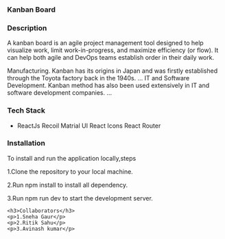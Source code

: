 <html>
  <head>
   
  </head>
  <body>
    <h3>Kanban Board</h3>
    <h3>Description</h3>
    <p>A kanban board is an agile project management tool designed to help visualize work, limit work-in-progress, and maximize efficiency (or flow). It can help both agile and DevOps teams establish order in their daily work.

Manufacturing. Kanban has its origins in Japan and was firstly established through the Toyota factory back in the 1940s. ...
IT and Software Development. Kanban method has also been used extensively in IT and software development companies. ...</p>
    <h3>Tech Stack</h3>
    <ul>
      <li>
        ReactJs
        Recoil
        Matrial UI
        React Icons
        React Router
      </li>
     </ul>
    <h3>Installation</h3>
    <p>To install and run the application locally,steps</p>
    <p>1.Clone the repository to your local machine.</p>
    <p>2.Run npm install to install all dependency.</p>
    <p>3.Run npm run dev to start the development server.</p>
    
    <h3>Collaborators</h3>
    <p>1.Sneha Gaur</p>
    <p>2.Ritik Sahu</p>
    <p>3.Avinash kumar</p>
  </body>
    
</html>
